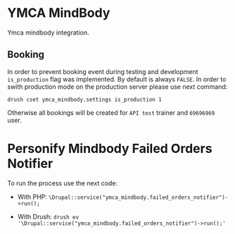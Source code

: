 # YMCA MindBody

Ymca mindbody integration.

## Booking

In order to prevent booking event during testing and development `is_production` flag was implemented.
By default is always `FALSE`. In order to swith production mode on the production server please use next command:

`drush cset ymca_mindbody.settings is_production 1`

Otherwise all bookings will be created for `API test` trainer and `69696969` user.

# Personify Mindbody Failed Orders Notifier

To run the process use the next code:

  * With PHP:
  `\Drupal::service("ymca_mindbody.failed_orders_notifier")->run();`
  
  * With Drush:
  `drush ev '\Drupal::service("ymca_mindbody.failed_orders_notifier")->run();'`

